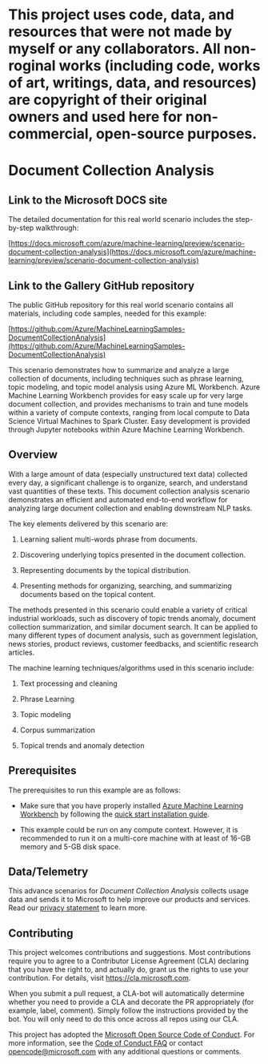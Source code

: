 # This project uses code, data, and resources that were not made by myself or any collaborators. All non-roginal works (including code, works of art, writings, data, and resources) are copyright of their original owners and used here for non-commercial, open-source purposes.

# Document Collection Analysis

## Link to the Microsoft DOCS site

The detailed documentation for this real world scenario includes the step-by-step walkthrough:

[https://docs.microsoft.com/azure/machine-learning/preview/scenario-document-collection-analysis](https://docs.microsoft.com/azure/machine-learning/preview/scenario-document-collection-analysis)

## Link to the Gallery GitHub repository

The public GitHub repository for this real world scenario contains all materials, including code samples, needed for this example:

[https://github.com/Azure/MachineLearningSamples-DocumentCollectionAnalysis](https://github.com/Azure/MachineLearningSamples-DocumentCollectionAnalysis)

This scenario demonstrates how to summarize and analyze a large collection of documents, including techniques such as phrase learning, topic modeling, and topic model analysis using Azure ML Workbench. Azure Machine Learning Workbench provides for easy scale up for very large document collection, and provides mechanisms to train and tune models within a variety of compute contexts, ranging from local compute to Data Science Virtual Machines to Spark Cluster. Easy development is provided through Jupyter notebooks within Azure Machine Learning Workbench.

## Overview

With a large amount of data (especially unstructured text data) collected every day, a significant challenge is to organize, search, and understand vast quantities of these texts. This document collection analysis scenario demonstrates an efficient and automated end-to-end workflow for analyzing large document collection and enabling downstream NLP tasks.

The key elements delivered by this scenario are:

1. Learning salient multi-words phrase from documents.

1. Discovering underlying topics presented in the document collection.

1. Representing documents by the topical distribution.

1. Presenting methods for organizing, searching, and summarizing documents based on the topical content.

The methods presented in this scenario could enable a variety of critical industrial workloads, such as discovery of topic trends anomaly, document collection summarization, and similar document search. It can be applied to many different types of document analysis, such as government legislation, news stories, product reviews, customer feedbacks, and scientific research articles.

The machine learning techniques/algorithms used in this scenario include:

1. Text processing and cleaning

1. Phrase Learning

1. Topic modeling

1. Corpus summarization

1. Topical trends and anomaly detection

## Prerequisites

The prerequisites to run this example are as follows:

* Make sure that you have properly installed [Azure Machine Learning Workbench](https://docs.microsoft.com/azure/machine-learning/preview/overview-what-is-azure-ml) by following the [quick start installation guide](https://docs.microsoft.com/azure/machine-learning/preview/quickstart-installation).

* This example could be run on any compute context. However, it is recommended to run it on a multi-core machine with at least of 16-GB memory and 5-GB disk space.

## Data/Telemetry
This advance scenarios for _Document Collection Analysis_ collects usage data and sends it to Microsoft to help improve our products and services. Read our [privacy statement](https://privacy.microsoft.com/en-us/privacystatement) to learn more.

## Contributing

This project welcomes contributions and suggestions.  Most contributions require you to agree to a
Contributor License Agreement (CLA) declaring that you have the right to, and actually do, grant us
the rights to use your contribution. For details, visit https://cla.microsoft.com.

When you submit a pull request, a CLA-bot will automatically determine whether you need to provide
a CLA and decorate the PR appropriately (for example, label, comment). Simply follow the instructions
provided by the bot. You will only need to do this once across all repos using our CLA.

This project has adopted the [Microsoft Open Source Code of Conduct](https://opensource.microsoft.com/codeofconduct/).
For more information, see the [Code of Conduct FAQ](https://opensource.microsoft.com/codeofconduct/faq/) or
contact [opencode@microsoft.com](mailto:opencode@microsoft.com) with any additional questions or comments.
